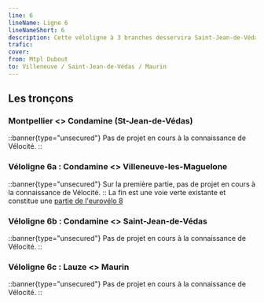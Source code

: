 ```yaml
---
line: 6
lineName: Ligne 6
lineNameShort: 6
description: Cette véloligne à 3 branches desservira Saint-Jean-de-Védas, Villeneuve-les-Maguelone et Maurin
trafic: 
cover: 
from: Mtpl Dubout
to: Villeneuve / Saint-Jean-de-Védas / Maurin
---
```


## Les tronçons

### Montpellier <> Condamine (St-Jean-de-Védas)

::banner{type="unsecured"}
Pas de projet en cours à la connaissance de Vélocité.
::

### Véloligne 6a : Condamine <> Villeneuve-les-Maguelone

::banner{type="unsecured"}
Sur la première partie, pas de projet en cours à la connaissance de Vélocité.
::
La fin est une voie verte existante et constitue une <a href="https://fr.eurovelo.com/ev8/escape-in-french-southern-lands">partie de l'eurovélo 8</a>

### Véloligne 6b : Condamine <> Saint-Jean-de-Védas

::banner{type="unsecured"}
Pas de projet en cours à la connaissance de Vélocité.
::

### Véloligne 6c : Lauze <> Maurin

::banner{type="unsecured"}
Pas de projet en cours à la connaissance de Vélocité.
::